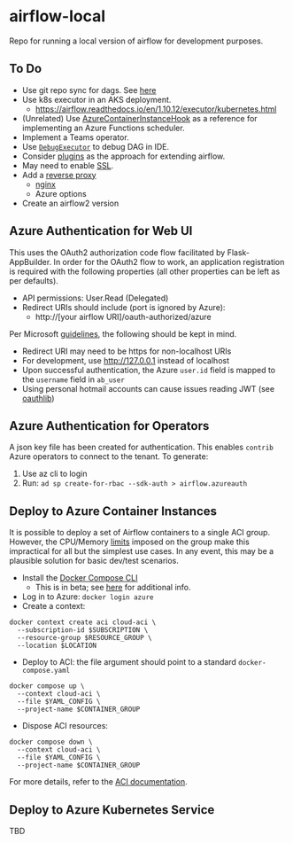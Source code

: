 # airflow-local
Repo for running a local version of airflow for development purposes.

## To Do

- Use git repo sync for dags. 
See [here](https://docs.bitnami.com/azure-templates/infrastructure/apache-airflow/configuration/sync-dags/)
- Use k8s executor in an AKS deployment.
    - https://airflow.readthedocs.io/en/1.10.12/executor/kubernetes.html
- (Unrelated) Use 
[AzureContainerInstanceHook](https://github.com/apache/airflow/blob/v1-10-stable/airflow/contrib/hooks/azure_container_instance_hook.py)
as a reference for implementing an Azure Functions scheduler.
- Implement a Teams operator.
- Use [`DebugExecutor`](https://airflow.readthedocs.io/en/1.10.12/executor/debug.html) to debug DAG in IDE.
- Consider [plugins](https://airflow.readthedocs.io/en/1.10.12/plugins.html)
as the approach for extending airflow.
- May need to enable [SSL](https://airflow.readthedocs.io/en/1.10.12/security.html#ssl).
- Add a [reverse proxy](https://www.cloudflare.com/learning/cdn/glossary/reverse-proxy/)
    - [nginx](https://www.nginx.com/)
    - Azure options
- Create an airflow2 version

## Azure Authentication for Web UI
This uses the OAuth2 authorization code flow facilitated by Flask-AppBuilder. 
In order for the OAuth2 flow to work, an application registration is required 
with the following properties (all other properties can be left as per 
defaults).

- API permissions: User.Read (Delegated)
- Redirect URIs should include (port is ignored by Azure):
    - http://[your airflow URI]/oauth-authorized/azure

Per Microsoft [guidelines](https://docs.microsoft.com/en-us/azure/active-directory/develop/v2-oauth2-auth-code-flow), 
the following should be kept in mind.

- Redirect URI may need to be https for non-localhost URIs
- For development, use http://127.0.0.1 instead of localhost
- Upon successful authentication, the Azure `user.id` field is mapped to 
the `username` field in `ab_user`
- Using personal hotmail accounts can cause issues reading JWT (see [oauthlib](https://github.com/oauthlib/oauthlib/blob/v2.1.0/oauthlib/oauth2/rfc6749/clients/web_application.py#L17))

## Azure Authentication for Operators
A json key file has been created for authentication. This enables `contrib`
Azure operators to connect to the tenant. To generate:

1. Use az cli to login
2. Run: `ad sp create-for-rbac --sdk-auth > airflow.azureauth`

## Deploy to Azure Container Instances
It is possible to deploy a set of Airflow containers to a single ACI group. 
However, the CPU/Memory 
[limits](https://docs.microsoft.com/en-us/azure/container-instances/container-instances-region-availability)
imposed on the group make this impractical for all but the simplest use cases.
In any event, this may be a plausible solution for basic dev/test scenarios.

- Install the [Docker Compose CLI](https://github.com/docker/compose-cli)
    - This is in beta; see [here](https://docs.docker.com/engine/context/aci-integration/)
    for additional info.
- Log in to Azure: `docker login azure`
- Create a context: 
```
docker context create aci cloud-aci \
  --subscription-id $SUBSCRIPTION \
  --resource-group $RESOURCE_GROUP \
  --location $LOCATION
```
- Deploy to ACI: the file argument should point to a standard `docker-compose.yaml`
```
docker compose up \
  --context cloud-aci \
  --file $YAML_CONFIG \
  --project-name $CONTAINER_GROUP
```
- Dispose ACI resources:
```
docker compose down \
  --context cloud-aci \
  --file $YAML_CONFIG \
  --project-name $CONTAINER_GROUP
```

For more details, refer to the [ACI documentation](https://docs.microsoft.com/en-us/azure/container-instances/tutorial-docker-compose).

## Deploy to Azure Kubernetes Service
TBD
